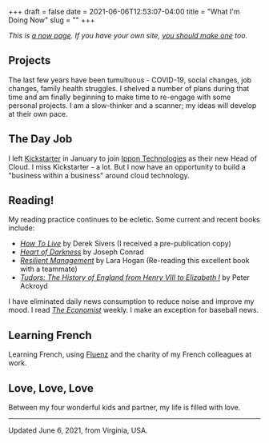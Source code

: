 +++ 
draft = false
date = 2021-06-06T12:53:07-04:00
title = "What I'm Doing Now"
slug = "" 
+++

_This is [a now page](https://nownownow.com/about). If you have your own site, [you should make one](https://nownownow.com/about) too._

## Projects

The last few years have been tumultuous - COVID-19, social changes, job changes, family health struggles. I shelved a number of plans during that time and am finally beginning to make time to re-engage with some personal projects. I am a slow-thinker and a scanner; my ideas will develop at their own pace. 

## The Day Job

I left [Kickstarter](https://www.kickstarter.com) in January to join [Ippon Technologies](https://en.ippon.tech) as their new Head of Cloud. I miss Kickstarter - a lot. But I now have an opportunity to build a "business within a business" around cloud technology.

## Reading!

My reading practice continues to be ecletic. Some current and recent books include:

- [_How To Live_](https://sive.rs/h) by Derek Sivers (I received a pre-publication copy)
- [_Heart of Darkness_](https://www.powells.com/book/heart-of-darkness-the-congo-diary-9780141441672) by Joseph Conrad
- [_Resilient Management_](https://resilient-management.com)  by Lara Hogan (Re-reading this excellent book with a teammate)
- [_Tudors: The History of England from Henry VIII to Elizabeth I_](https://www.powells.com/book/tudors-9781250054609) by Peter Ackroyd

I have eliminated daily news consumption to reduce noise and improve my mood. I read [_The Economist_](https://www.economist.com) weekly. I make an exception for baseball news.

## Learning French

Learning French, using [Fluenz](https://fluenz.com/language/learn-french/) and the charity of my French colleagues at work.

## Love, Love, Love

Between my four wonderful kids and partner, my life is filled with love.

---
Updated June 6, 2021, from Virginia, USA.